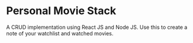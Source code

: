# Personal Movie Stack
 A CRUD implementation using React JS and Node JS. Use this to create a note of your watchlist and watched movies.

